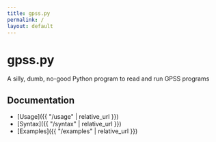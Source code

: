 ```yaml
---
title: gpss.py
permalink: /
layout: default
---
```


# gpss.py
A silly, dumb, no-good Python program to read and run GPSS programs

## Documentation
- [Usage]({{ "/usage" | relative_url }})
- [Syntax]({{ "/syntax" | relative_url }})
- [Examples]({{ "/examples" | relative_url }})
